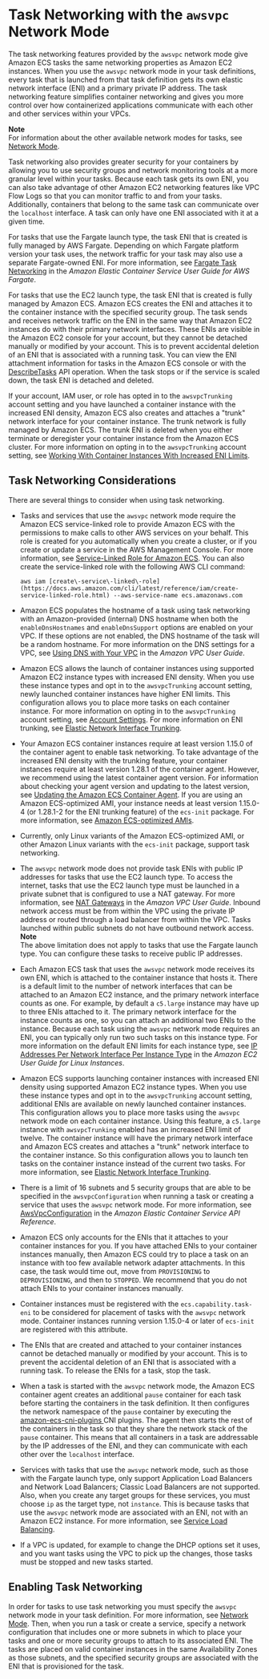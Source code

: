 # Task Networking with the `awsvpc` Network Mode<a name="task-networking"></a>

The task networking features provided by the `awsvpc` network mode give Amazon ECS tasks the same networking properties as Amazon EC2 instances\. When you use the `awsvpc` network mode in your task definitions, every task that is launched from that task definition gets its own elastic network interface \(ENI\) and a primary private IP address\. The task networking feature simplifies container networking and gives you more control over how containerized applications communicate with each other and other services within your VPCs\.

**Note**  
For information about the other available network modes for tasks, see [Network Mode](task_definition_parameters.md#network_mode)\.

Task networking also provides greater security for your containers by allowing you to use security groups and network monitoring tools at a more granular level within your tasks\. Because each task gets its own ENI, you can also take advantage of other Amazon EC2 networking features like VPC Flow Logs so that you can monitor traffic to and from your tasks\. Additionally, containers that belong to the same task can communicate over the `localhost` interface\. A task can only have one ENI associated with it at a given time\.

For tasks that use the Fargate launch type, the task ENI that is created is fully managed by AWS Fargate\. Depending on which Fargate platform version your task uses, the network traffic for your task may also use a separate Fargate\-owned ENI\. For more information, see [Fargate Task Networking](https://docs.aws.amazon.com/AmazonECS/latest/userguide/fargate-task-networking.html) in the *Amazon Elastic Container Service User Guide for AWS Fargate*\.

For tasks that use the EC2 launch type, the task ENI that is created is fully managed by Amazon ECS\. Amazon ECS creates the ENI and attaches it to the container instance with the specified security group\. The task sends and receives network traffic on the ENI in the same way that Amazon EC2 instances do with their primary network interfaces\. These ENIs are visible in the Amazon EC2 console for your account, but they cannot be detached manually or modified by your account\. This is to prevent accidental deletion of an ENI that is associated with a running task\. You can view the ENI attachment information for tasks in the Amazon ECS console or with the [DescribeTasks](https://docs.aws.amazon.com/AmazonECS/latest/APIReference/API_DescribeTasks.html) API operation\. When the task stops or if the service is scaled down, the task ENI is detached and deleted\.

If your account, IAM user, or role has opted in to the `awsvpcTrunking` account setting and you have launched a container instance with the increased ENI density, Amazon ECS also creates and attaches a "trunk" network interface for your container instance\. The trunk network is fully managed by Amazon ECS\. The trunk ENI is deleted when you either terminate or deregister your container instance from the Amazon ECS cluster\. For more information on opting in to the `awsvpcTrunking` account setting, see [Working With Container Instances With Increased ENI Limits](container-instance-eni.md#eni-trunking-launching)\.

## Task Networking Considerations<a name="task-networking-considerations"></a>

There are several things to consider when using task networking\.
+ Tasks and services that use the `awsvpc` network mode require the Amazon ECS service\-linked role to provide Amazon ECS with the permissions to make calls to other AWS services on your behalf\. This role is created for you automatically when you create a cluster, or if you create or update a service in the AWS Management Console\. For more information, see [Service\-Linked Role for Amazon ECS](using-service-linked-roles.md)\. You can also create the service\-linked role with the following AWS CLI command:

  ```
  aws iam [create\-service\-linked\-role](https://docs.aws.amazon.com/cli/latest/reference/iam/create-service-linked-role.html) --aws-service-name ecs.amazonaws.com
  ```
+ Amazon ECS populates the hostname of a task using task networking with an Amazon\-provided \(internal\) DNS hostname when both the `enableDnsHostnames` and `enableDnsSupport` options are enabled on your VPC\. If these options are not enabled, the DNS hostname of the task will be a random hostname\. For more information on the DNS settings for a VPC, see [Using DNS with Your VPC](https://docs.aws.amazon.com/vpc/latest/userguide/vpc-dns.html) in the *Amazon VPC User Guide*\.
+ Amazon ECS allows the launch of container instances using supported Amazon EC2 instance types with increased ENI density\. When you use these instance types and opt in to the `awsvpcTrunking` account setting, newly launched container instances have higher ENI limits\. This configuration allows you to place more tasks on each container instance\. For more information on opting in to the `awsvpcTrunking` account setting, see [Account Settings](ecs-account-settings.md)\. For more information on ENI trunking, see [Elastic Network Interface Trunking](container-instance-eni.md)\.
+ Your Amazon ECS container instances require at least version 1\.15\.0 of the container agent to enable task networking\. To take advantage of the increased ENI density with the trunking feature, your container instances require at least version 1\.28\.1 of the container agent\. However, we recommend using the latest container agent version\. For information about checking your agent version and updating to the latest version, see [Updating the Amazon ECS Container Agent](ecs-agent-update.md)\. If you are using an Amazon ECS\-optimized AMI, your instance needs at least version 1\.15\.0\-4 \(or 1\.28\.1\-2 for the ENI trunking feature\) of the `ecs-init` package\. For more information, see [Amazon ECS\-optimized AMIs](ecs-optimized_AMI.md)\.
+ Currently, only Linux variants of the Amazon ECS\-optimized AMI, or other Amazon Linux variants with the `ecs-init` package, support task networking\. 
+ The `awsvpc` network mode does not provide task ENIs with public IP addresses for tasks that use the EC2 launch type\. To access the internet, tasks that use the EC2 launch type must be launched in a private subnet that is configured to use a NAT gateway\. For more information, see [NAT Gateways](https://docs.aws.amazon.com/vpc/latest/userguide/vpc-nat-gateway.html) in the *Amazon VPC User Guide*\. Inbound network access must be from within the VPC using the private IP address or routed through a load balancer from within the VPC\. Tasks launched within public subnets do not have outbound network access\.
**Note**  
The above limitation does not apply to tasks that use the Fargate launch type\. You can configure these tasks to receive public IP addresses\.
+ Each Amazon ECS task that uses the `awsvpc` network mode receives its own ENI, which is attached to the container instance that hosts it\. There is a default limit to the number of network interfaces that can be attached to an Amazon EC2 instance, and the primary network interface counts as one\. For example, by default a `c5.large` instance may have up to three ENIs attached to it\. The primary network interface for the instance counts as one, so you can attach an additional two ENIs to the instance\. Because each task using the `awsvpc` network mode requires an ENI, you can typically only run two such tasks on this instance type\. For more information on the default ENI limits for each instance type, see [IP Addresses Per Network Interface Per Instance Type](https://docs.aws.amazon.com/AWSEC2/latest/UserGuide/using-eni.html#AvailableIpPerENI) in the *Amazon EC2 User Guide for Linux Instances*\.
+ Amazon ECS supports launching container instances with increased ENI density using supported Amazon EC2 instance types\. When you use these instance types and opt in to the `awsvpcTrunking` account setting, additional ENIs are available on newly launched container instances\. This configuration allows you to place more tasks using the `awsvpc` network mode on each container instance\. Using this feature, a `c5.large` instance with `awsvpcTrunking` enabled has an increased ENI limit of twelve\. The container instance will have the primary network interface and Amazon ECS creates and attaches a "trunk" network interface to the container instance\. So this configuration allows you to launch ten tasks on the container instance instead of the current two tasks\. For more information, see [Elastic Network Interface Trunking](container-instance-eni.md)\.
+ There is a limit of 16 subnets and 5 security groups that are able to be specified in the `awsvpcConfiguration` when running a task or creating a service that uses the `awsvpc` network mode\. For more information, see [AwsVpcConfiguration](https://docs.aws.amazon.com/AmazonECS/latest/APIReference/API_AwsVpcConfiguration.html) in the *Amazon Elastic Container Service API Reference*\.
+ Amazon ECS only accounts for the ENIs that it attaches to your container instances for you\. If you have attached ENIs to your container instances manually, then Amazon ECS could try to place a task on an instance with too few available network adapter attachments\. In this case, the task would time out, move from `PROVISIONING` to `DEPROVISIONING`, and then to `STOPPED`\. We recommend that you do not attach ENIs to your container instances manually\.
+ Container instances must be registered with the `ecs.capability.task-eni` to be considered for placement of tasks with the `awsvpc` network mode\. Container instances running version 1\.15\.0\-4 or later of `ecs-init` are registered with this attribute\.
+ The ENIs that are created and attached to your container instances cannot be detached manually or modified by your account\. This is to prevent the accidental deletion of an ENI that is associated with a running task\. To release the ENIs for a task, stop the task\.
+ When a task is started with the `awsvpc` network mode, the Amazon ECS container agent creates an additional `pause` container for each task before starting the containers in the task definition\. It then configures the network namespace of the `pause` container by executing the [amazon\-ecs\-cni\-plugins ](https://github.com/aws/amazon-ecs-cni-plugins) CNI plugins\. The agent then starts the rest of the containers in the task so that they share the network stack of the `pause` container\. This means that all containers in a task are addressable by the IP addresses of the ENI, and they can communicate with each other over the `localhost` interface\.
+ Services with tasks that use the `awsvpc` network mode, such as those with the Fargate launch type, only support Application Load Balancers and Network Load Balancers; Classic Load Balancers are not supported\. Also, when you create any target groups for these services, you must choose `ip` as the target type, not `instance`\. This is because tasks that use the `awsvpc` network mode are associated with an ENI, not with an Amazon EC2 instance\. For more information, see [Service Load Balancing](service-load-balancing.md)\.
+ If a VPC is updated, for example to change the DHCP options set it uses, and you want tasks using the VPC to pick up the changes, those tasks must be stopped and new tasks started\.

## Enabling Task Networking<a name="enable-task-networking"></a>

In order for tasks to use task networking you must specify the `awsvpc` network mode in your task definition\. For more information, see [Network Mode](task_definition_parameters.md#network_mode)\. Then, when you run a task or create a service, specify a network configuration that includes one or more subnets in which to place your tasks and one or more security groups to attach to its associated ENI\. The tasks are placed on valid container instances in the same Availability Zones as those subnets, and the specified security groups are associated with the ENI that is provisioned for the task\.